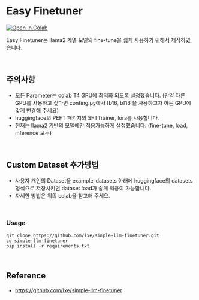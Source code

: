 
# Easy Finetuner

[![Open In Colab](https://img.shields.io/static/v1?label=Open%20in%20Colab&message=사용법&color=yellow&logo=googlecolab)](https://colab.research.google.com/github/lxe/simple-llama-finetuner/blob/master/Simple_LLaMA_FineTuner.ipynb)


Easy Finetuner는 llama2 계열 모델의 fine-tune을 쉽게 사용하기 위해서 제작하였습니다. 

&nbsp;

## 주의사항

- 모든 Parameter는 colab T4 GPU에 최적화 되도록 설정했습니다. (만약 다른 GPU를 사용하고 싶다면 confing.py에서 fb16, bf16 을 사용하고자 하는 GPU에 맞게 변경해 주세요)
- huggingface의 PEFT 패키지의 SFTTrainer, lora를 사용합니다.
- 현재는 llama2 기반의 모델에만 적용가능하게 설정했습니다. (fine-tune, load, inference 모두)

&nbsp;
## Custom Dataset 추가방법

- 사용자 개인의 Dataset을 example-datasets 아래에 huggingface의 datasets 형식으로 저장시키면 dataset load가 쉽게 적용이 가능합니다.
- 자세한 방법은 위의 colab을 참고해 주세요.

&nbsp;
### Usage
```
git clone https://github.com/lxe/simple-llm-finetuner.git
cd simple-llm-finetuner
pip install -r requirements.txt
```

&nbsp;
## Reference 
- https://github.com/lxe/simple-llm-finetuner
